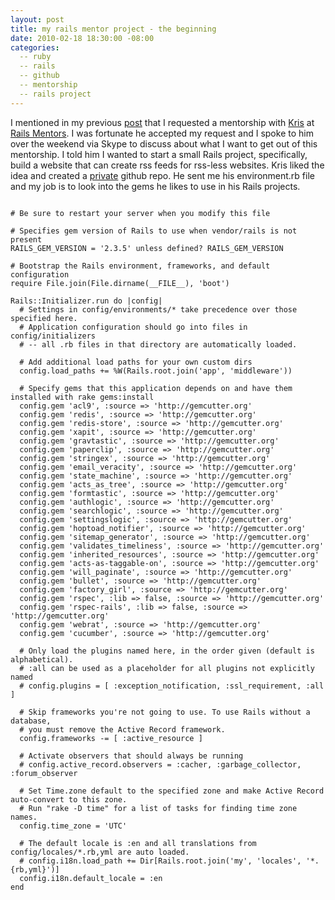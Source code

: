 ```yaml
---
layout: post
title: my rails mentor project - the beginning
date: 2010-02-18 18:30:00 -08:00
categories:
  -- ruby
  -- rails
  -- github
  -- mentorship
  -- rails project
---
```


I mentioned in my previous [post](/2010/02/17/my-learning-resources/) that I requested a mentorship with [Kris](http://www.railsmentors.org/users/237) at [Rails Mentors](http://railsmentors.org/).  I was fortunate he accepted my request and I spoke to him over the weekend via Skype to discuss about what I want to get out of this mentorship.  I told him I wanted to start a small Rails project, specifically, build a website that can create rss feeds for rss-less websites.  Kris liked the idea and created a [private](https://github.com/kris/mentor-sl4m) github repo.  He sent me his environment.rb file and my job is to look into the gems he likes to use in his Rails projects.

<pre><code class="ruby">
# Be sure to restart your server when you modify this file

# Specifies gem version of Rails to use when vendor/rails is not present
RAILS_GEM_VERSION = '2.3.5' unless defined? RAILS_GEM_VERSION

# Bootstrap the Rails environment, frameworks, and default configuration
require File.join(File.dirname(__FILE__), 'boot')

Rails::Initializer.run do |config|
  # Settings in config/environments/* take precedence over those specified here.
  # Application configuration should go into files in config/initializers
  # -- all .rb files in that directory are automatically loaded.

  # Add additional load paths for your own custom dirs
  config.load_paths += %W(Rails.root.join('app', 'middleware'))

  # Specify gems that this application depends on and have them installed with rake gems:install
  config.gem 'acl9', :source => 'http://gemcutter.org'
  config.gem 'redis', :source => 'http://gemcutter.org'
  config.gem 'redis-store', :source => 'http://gemcutter.org'
  config.gem 'xapit', :source => 'http://gemcutter.org'
  config.gem 'gravtastic', :source => 'http://gemcutter.org'
  config.gem 'paperclip', :source => 'http://gemcutter.org'
  config.gem 'stringex', :source => 'http://gemcutter.org'
  config.gem 'email_veracity', :source => 'http://gemcutter.org'
  config.gem 'state_machine', :source => 'http://gemcutter.org'
  config.gem 'acts_as_tree', :source => 'http://gemcutter.org'
  config.gem 'formtastic', :source => 'http://gemcutter.org'
  config.gem 'authlogic', :source => 'http://gemcutter.org'
  config.gem 'searchlogic', :source => 'http://gemcutter.org'
  config.gem 'settingslogic', :source => 'http://gemcutter.org'
  config.gem 'hoptoad_notifier', :source => 'http://gemcutter.org'
  config.gem 'sitemap_generator', :source => 'http://gemcutter.org'
  config.gem 'validates_timeliness', :source => 'http://gemcutter.org'
  config.gem 'inherited_resources', :source => 'http://gemcutter.org'
  config.gem 'acts-as-taggable-on', :source => 'http://gemcutter.org'
  config.gem 'will_paginate', :source => 'http://gemcutter.org'
  config.gem 'bullet', :source => 'http://gemcutter.org'
  config.gem 'factory_girl', :source => 'http://gemcutter.org'
  config.gem 'rspec', :lib => false, :source => 'http://gemcutter.org'
  config.gem 'rspec-rails', :lib => false, :source => 'http://gemcutter.org'
  config.gem 'webrat', :source => 'http://gemcutter.org'
  config.gem 'cucumber', :source => 'http://gemcutter.org'

  # Only load the plugins named here, in the order given (default is alphabetical).
  # :all can be used as a placeholder for all plugins not explicitly named
  # config.plugins = [ :exception_notification, :ssl_requirement, :all ]

  # Skip frameworks you're not going to use. To use Rails without a database,
  # you must remove the Active Record framework.
  config.frameworks -= [ :active_resource ]

  # Activate observers that should always be running
  # config.active_record.observers = :cacher, :garbage_collector, :forum_observer

  # Set Time.zone default to the specified zone and make Active Record auto-convert to this zone.
  # Run "rake -D time" for a list of tasks for finding time zone names.
  config.time_zone = 'UTC'

  # The default locale is :en and all translations from config/locales/*.rb,yml are auto loaded.
  # config.i18n.load_path += Dir[Rails.root.join('my', 'locales', '*.{rb,yml}')]
  config.i18n.default_locale = :en
end
</code></pre>
